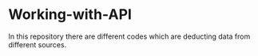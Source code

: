 # Working-with-API
In this repository there are different codes which are deducting data from different sources.
